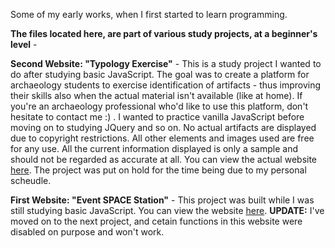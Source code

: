 Some of my early works, when I first started to learn programming.

<b>The files located here, are part of various study projects, at a beginner's level</b> -

<b>Second Website: "Typology Exercise"</b> - This is a study project I wanted to do after studying basic JavaScript. The goal was to create a platform for archaeology students to exercise identification of artifacts - thus improving their skills also when the actual material isn't available (like at home). If you're an archaeology professional who'd like to use this platform, don't hesitate to contact me :) . I wanted to practice vanilla JavaScript before moving on to studying JQuery and so on. No actual artifacts are displayed due to copyright restrictions. All other elements and images used are free for any use. All the current information displayed is only a sample and should not be regarded as accurate at all. You can view the actual website <a href="https://o-k-g.github.io/Study-projects/Second%20website/index.html">here</a>. The project was put on hold for the time being due to my personal scheudle.

<b>First Website: "Event SPACE Station"</b> - This project was built while I was still studying basic JavaScript. You can view the website <a href="https://o-k-g.github.io/Study-projects/First%20website/index.html">here</a>. <b>UPDATE:</b> I've moved on to the next project, and cetain functions in this website were disabled on purpose and won't work.
